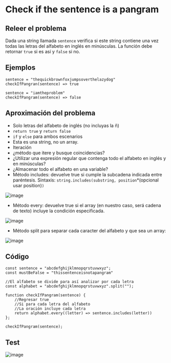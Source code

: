 # Check if the sentence is a pangram

## Releer el problema

Dada una string llamada `sentence` verifica si este string contiene una vez todas las letras del alfabeto en inglés en minúsculas. La función debe retornar `true` si es así y `false` si no. 

## Ejemplos

```
sentence = "thequickbrownfoxjumpsoverthelazydog" 
checkIfPangran(sentence) => true

sentence = "iamtheproblem"
checkIfPangram(sentence) => false
```

## Aproximación del problema

- Solo letras del alfabeto de inglés (no incluyas la ñ)
- `return true` y `return false`
- `if` y `else` para ambos escenarios
- Esta es una string, no un array. 
- Iteración
- ¿método que itere y busque coincidencias?
- ¿Utilizar una expresión regular que contenga todo el alfabeto en inglés y en minúsculas?
- ¿Almacenar todo el alfabeto en una variable?
- Método includes: devuelve true si cumple la subcadena indicada entre paréntesis. Sintaxis: `string.includes(substring, position`*(opcional usar position)`)`

![image](https://user-images.githubusercontent.com/113146161/235035429-c2144be2-d301-4778-aec2-7ad25439f24d.png)

- Método every: devuelve true si el array (en nuestro caso, será cadena de texto) incluye la condición especificada. 

![image](https://user-images.githubusercontent.com/113146161/235036266-a976d3a6-0d21-4096-88a9-84bc5a40f982.png)

- Método split para separar cada caracter del alfabeto y que sea un array:

![image](https://user-images.githubusercontent.com/113146161/235038108-bda11f2a-fa71-410f-8f79-33e624c75186.png)

## Código

```
const sentence = "abcdefghijklmnopqrstuvwxyz";
const mustBeFalse = "thissentenceisnotapangram"

//El alfabeto se divide para así analizar por cada letra
const alphabet = "abcdefghijklmnopqrstuvwxyz".split("");

function checkIfPangram(sentence) {
    //Regresar true
    //Si para cada letra del alfabeto
    //La oración incluye cada letra
    return alphabet.every((letter) => sentence.includes(letter))
};

checkIfPangram(sentence);
```

## Test

![image](https://user-images.githubusercontent.com/113146161/235037537-b45d52ef-1576-44e1-9f06-c1c825c1a9a2.png)
